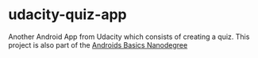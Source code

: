 # udacity-quiz-app
Another Android App from Udacity which consists of creating a quiz. This project is also part of the [Androids Basics Nanodegree](https://www.udacity.com/course/android-basics-nanodegree-by-google--nd803)
